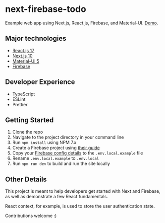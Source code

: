 # next-firebase-todo

Example web app using Next.js, React.js, Firebase, and Material-UI. [Demo](https://next-firebase-todo.vercel.app).

## Major technologies

- [React.js 17](https://reactjs.org/)
- [Next.js 10](https://nextjs.org/)
- [Material-UI 5](https://next.material-ui.com/)
- [Firebase](https://firebase.google.com/)

## Developer Experience

- TypeScript
- ESLint
- Prettier

## Getting Started

1. Clone the repo
2. Navigate to the project directory in your command line
3. Run `npm install` using NPM 7.x
4. Create a Firebase project using [their guide](https://firebase.google.com/docs/web/setup)
5. Copy your [Firebase config details](https://firebase.google.com/docs/web/setup#config-object) to the `.env.local.example` file
6. Rename `.env.local.example` to `.env.local`
7. Run `npm run dev` to build and run the site locally

## Other Details

This project is meant to help developers get started with Next and Firebase, as well as demonstrate a few React fundamentals.

React context, for example, is used to store the user authentication state.

Contributions welcome :)
